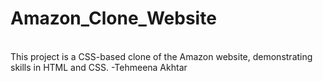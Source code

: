 # Amazon_Clone_Website     
<br>
This project is a CSS-based clone of the Amazon website, demonstrating skills in HTML and CSS.
                                                                                               -Tehmeena Akhtar

